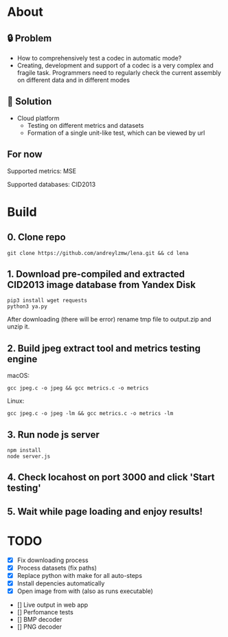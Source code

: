 # About

## 🔒 Problem

- How to comprehensively test a codec in automatic mode?
- Creating, development and support of a codec is a very complex and fragile task. Programmers need to regularly check the current assembly on different data and in different modes

## 🔑 Solution

- Cloud platform
    - Testing on different metrics and datasets
    - Formation of a single unit-like test, which can be viewed by url
    
## For now
Supported metrics: MSE

Supported databases: CID2013

# Build
## 0. Clone repo
```
git clone https://github.com/andreylzmw/lena.git && cd lena
```

## 1. Download pre-compiled and extracted CID2013 image database from Yandex Disk
```
pip3 install wget requests
python3 ya.py
```
After downloading (there will be error) rename tmp file to output.zip and unzip it.

## 2. Build jpeg extract tool and metrics testing engine
macOS:
```
gcc jpeg.c -o jpeg && gcc metrics.c -o metrics
```
Linux:
```
gcc jpeg.c -o jpeg -lm && gcc metrics.c -o metrics -lm
```

## 3. Run node js server
```
npm install
node server.js
```

## 4. Check locahost on port 3000 and click 'Start testing'
## 5. Wait while page loading and enjoy results!

# TODO
- [x] Fix downloading process
- [x] Process datasets (fix paths)
- [x] Replace python with make for all auto-steps
- [x] Install depencies automatically
- [x] Open image from with (also as runs executable)
- [] Live output in web app
- [] Perfomance tests
- [] BMP decoder
- [] PNG decoder